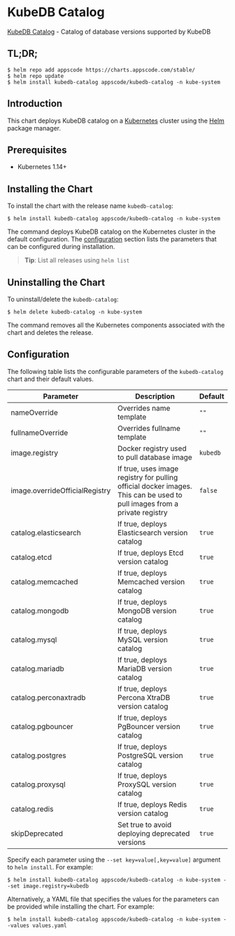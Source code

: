 # KubeDB Catalog

[KubeDB Catalog](https://github.com/kubedb) - Catalog of database versions supported by KubeDB

## TL;DR;

```console
$ helm repo add appscode https://charts.appscode.com/stable/
$ helm repo update
$ helm install kubedb-catalog appscode/kubedb-catalog -n kube-system
```

## Introduction

This chart deploys KubeDB catalog on a [Kubernetes](http://kubernetes.io) cluster using the [Helm](https://helm.sh) package manager.

## Prerequisites

- Kubernetes 1.14+

## Installing the Chart

To install the chart with the release name `kubedb-catalog`:

```console
$ helm install kubedb-catalog appscode/kubedb-catalog -n kube-system
```

The command deploys KubeDB catalog on the Kubernetes cluster in the default configuration. The [configuration](#configuration) section lists the parameters that can be configured during installation.

> **Tip**: List all releases using `helm list`

## Uninstalling the Chart

To uninstall/delete the `kubedb-catalog`:

```console
$ helm delete kubedb-catalog -n kube-system
```

The command removes all the Kubernetes components associated with the chart and deletes the release.

## Configuration

The following table lists the configurable parameters of the `kubedb-catalog` chart and their default values.

|           Parameter            |                                                       Description                                                        | Default  |
|--------------------------------|--------------------------------------------------------------------------------------------------------------------------|----------|
| nameOverride                   | Overrides name template                                                                                                  | `""`     |
| fullnameOverride               | Overrides fullname template                                                                                              | `""`     |
| image.registry                 | Docker registry used to pull database image                                                                              | `kubedb` |
| image.overrideOfficialRegistry | If true, uses image registry for pulling official docker images. This can be used to pull images from a private registry | `false`  |
| catalog.elasticsearch          | If true, deploys Elasticsearch version catalog                                                                           | `true`   |
| catalog.etcd                   | If true, deploys Etcd version catalog                                                                                    | `true`   |
| catalog.memcached              | If true, deploys Memcached version catalog                                                                               | `true`   |
| catalog.mongodb                | If true, deploys MongoDB version catalog                                                                                 | `true`   |
| catalog.mysql                  | If true, deploys MySQL version catalog                                                                                   | `true`   |
| catalog.mariadb                | If true, deploys MariaDB version catalog                                                                                 | `true`   |
| catalog.perconaxtradb          | If true, deploys Percona XtraDB version catalog                                                                          | `true`   |
| catalog.pgbouncer              | If true, deploys PgBouncer version catalog                                                                               | `true`   |
| catalog.postgres               | If true, deploys PostgreSQL version catalog                                                                              | `true`   |
| catalog.proxysql               | If true, deploys ProxySQL version catalog                                                                                | `true`   |
| catalog.redis                  | If true, deploys Redis version catalog                                                                                   | `true`   |
| skipDeprecated                 | Set true to avoid deploying deprecated versions                                                                          | `true`   |


Specify each parameter using the `--set key=value[,key=value]` argument to `helm install`. For example:

```console
$ helm install kubedb-catalog appscode/kubedb-catalog -n kube-system --set image.registry=kubedb
```

Alternatively, a YAML file that specifies the values for the parameters can be provided while
installing the chart. For example:

```console
$ helm install kubedb-catalog appscode/kubedb-catalog -n kube-system --values values.yaml
```

